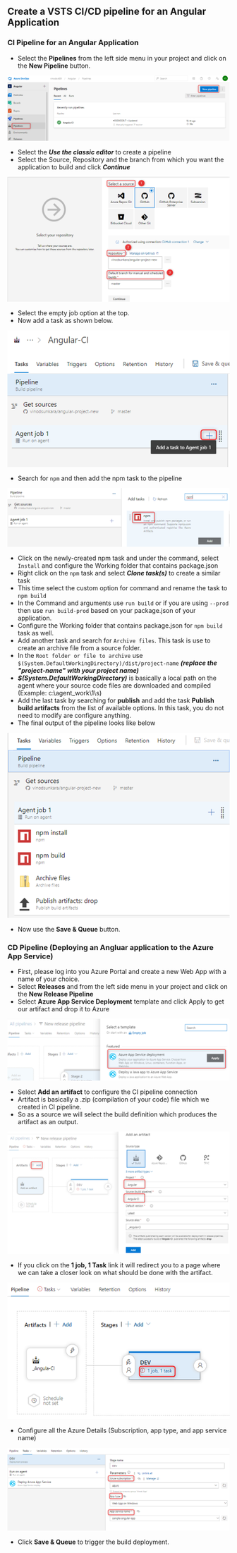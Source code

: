 ## Create a VSTS CI/CD pipeline for an Angular Application 

### CI Pipeline for an Angular Application

* Select the **Pipelines** from the left side menu in your project and click on the **New Pipeline** button.

 ![](images/new-pipeline.png)

* Select the ***Use the classic editor*** to create a pipeline
* Select the Source, Repository and the branch from which you want the application to build and click ***Continue***

 ![](images/repository.png)

* Select the empty job option at the top.
* Now add a task as shown below.

 ![](images/task.png)

* Search for `npm` and then add the npm task to the pipeline

 ![](images/npm.png)

* Click on the newly-created npm task and under the command, select `Install` and configure the Working folder that contains package.json
* Right click on the `npm` task and select ***Clone task(s)*** to create a similar task
* This time select the custom option for command and rename the task to `npm build`
* In the Command and arguments use  `run build`  or if you are using `--prod` then use `run build-prod` based on your package.json of your application. 
* Configure the Working folder that contains package.json for `npm build` task as well.
* Add another task and search for `Archive files`. This task is use to create an archive file from a source folder.
* In the `Root folder or file to archive` use `$(System.DefaultWorkingDirectory)/dist/project-name` ***(replace the "project-name" with your project name)***
* ***$(System.DefaultWorkingDirectory)*** is basically a local path on the agent where your source code files are downloaded and compiled (Example: c:\agent_work\1\s)
* Add the last task by searching for **publish** and add the task **Publish build artifacts** from the list of available options. In this task, you do not need to modify are configure anything.
* The final output of the pipeline looks like below

 ![](images/pipeline.png)

* Now use the **Save & Queue** button.


### CD Pipeline (Deploying an Angluar application to the Azure App Service)

* First, please log into you Azure Portal and create a new Web App with a name of your choice.
* Select **Releases** and from the left side menu in your project and click on the **New Release Pipeline** 
* Select **Azure App Service Deployment** template and click Apply to get our artifact and drop it to Azure

 ![](images/app-service.png)

* Select **Add an artifact** to configure the CI pipeline connection
* Artifact is basically a .zip (compilation of your code) file which we created in CI pipeline.
* So as a source we will select the build definition which produces the artifact as an output.

 ![](images/atrifact.png)

* If you click on the **1 job, 1 Task** link it will redirect you to a page where we can take a closer look on what should be done with the artifact. 

 ![](images/job-task.png)

* Configure all the Azure Details (Subscription, app type, and app service name)

 ![](images/subscription.png)

* Click **Save & Queue** to trigger the build deployment.